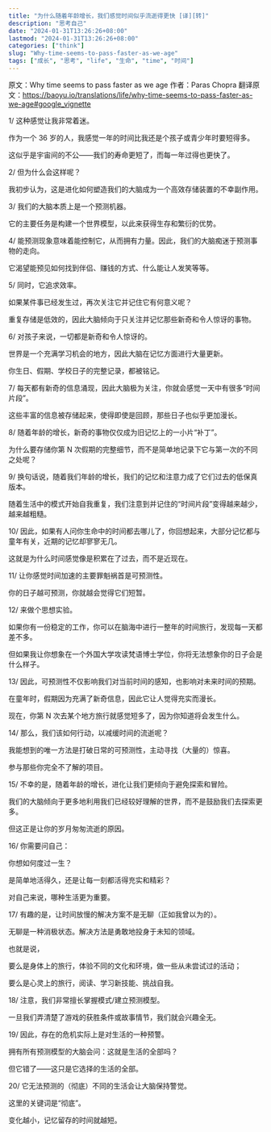 ```yaml
---
title: "为什么随着年龄增长，我们感觉时间似乎流逝得更快 [译][转]"
description: "思考自己"
date: "2024-01-31T13:26:26+08:00"
lastmod: "2024-01-31T13:26:26+08:00"
categories: ["think"]
slug: "Why-time-seems-to-pass-faster-as-we-age"
tags: ["成长", "思考", "life", "生命", "time", "时间"]
---
```


原文：Why time seems to pass faster as we age
作者：Paras Chopra
翻译原文：https://baoyu.io/translations/life/why-time-seems-to-pass-faster-as-we-age#google_vignette

1/ 这种感觉让我非常着迷。

作为一个 36 岁的人，我感觉一年的时间比我还是个孩子或青少年时要短得多。

这似乎是宇宙间的不公——我们的寿命更短了，而每一年过得也更快了。

2/ 但为什么会这样呢？

我初步认为，这是进化如何塑造我们的大脑成为一个高效存储装置的不幸副作用。

3/ 我们的大脑本质上是一个预测机器。

它的主要任务是构建一个世界模型，以此来获得生存和繁衍的优势。

4/ 能预测现象意味着能控制它，从而拥有力量。因此，我们的大脑痴迷于预测事物的走向。

它渴望能预见如何找到伴侣、赚钱的方式、什么能让人发笑等等。

5/ 同时，它追求效率。

如果某件事已经发生过，再次关注它并记住它有何意义呢？

重复存储是低效的，因此大脑倾向于只关注并记忆那些新奇和令人惊讶的事物。

6/ 对孩子来说，一切都是新奇和令人惊讶的。

世界是一个充满学习机会的地方，因此大脑在记忆方面进行大量更新。

你生日、假期、学校日子的完整记录，都被铭记。

7/ 每天都有新奇的信息涌现，因此大脑极为关注，你就会感觉一天中有很多“时间片段”。

这些丰富的信息被存储起来，使得即使是回顾，那些日子也似乎更加漫长。

8/ 随着年龄的增长，新奇的事物仅仅成为旧记忆上的一小片“补丁”。

为什么要存储你第 N 次假期的完整细节，而不是简单地记录下它与第一次的不同之处呢？

9/ 换句话说，随着我们年龄的增长，我们的记忆和注意力成了它们过去的低保真版本。

随着生活中的模式开始自我重复，我们注意到并记住的“时间片段”变得越来越少，越来越粗糙。

10/ 因此，如果有人问你生命中的时间都去哪儿了，你回想起来，大部分记忆都与童年有关，近期的记忆却寥寥无几。

这就是为什么时间感觉像是积累在了过去，而不是近现在。

11/ 让你感觉时间加速的主要罪魁祸首是可预测性。

你的日子越可预测，你就越会觉得它们短暂。

12/ 来做个思想实验。

如果你有一份稳定的工作，你可以在脑海中进行一整年的时间旅行，发现每一天都差不多。

但如果我让你想象在一个外国大学攻读梵语博士学位，你将无法想象你的日子会是什么样子。

13/ 因此，可预测性不仅影响我们对当前时间的感知，也影响对未来时间的预期。

在童年时，假期因为充满了新奇信息，因此它让人觉得充实而漫长。

现在，你第 N 次去某个地方旅行就感觉短多了，因为你知道将会发生什么。

14/ 那么，我们该如何行动，以减缓时间的流逝呢？

我能想到的唯一方法是打破日常的可预测性，主动寻找（大量的）惊喜。

参与那些你完全不了解的项目。

15/ 不幸的是，随着年龄的增长，进化让我们更倾向于避免探索和冒险。

我们的大脑倾向于更多地利用我们已经较好理解的世界，而不是鼓励我们去探索更多。

但这正是让你的岁月匆匆流逝的原因。

16/ 你需要问自己：

你想如何度过一生？

是简单地活得久，还是让每一刻都活得充实和精彩？

对自己来说，哪种生活更为重要。

17/ 有趣的是，让时间放慢的解决方案不是无聊（正如我曾以为的）。

无聊是一种消极状态。解决方法是勇敢地投身于未知的领域。

也就是说，

要么是身体上的旅行，体验不同的文化和环境，做一些从未尝试过的活动；

要么是心灵上的旅行，阅读、学习新技能、挑战自我。

18/ 注意，我们非常擅长掌握模式/建立预测模型。

一旦我们弄清楚了游戏的获胜条件或故事情节，我们就会兴趣全无。

19/ 因此，存在的危机实际上是对生活的一种预警。

拥有所有预测模型的大脑会问：这就是生活的全部吗？

但它错了——这只是它选择的生活的全部。

20/ 它无法预测的（彻底）不同的生活会让大脑保持警觉。

这里的关键词是“彻底”。

变化越小，记忆留存的时间就越短。

